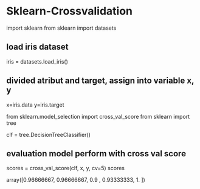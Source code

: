 # Sklearn-Crossvalidation

import sklearn
from sklearn import datasets
 
## load iris dataset
iris = datasets.load_iris()

## divided atribut and target, assign into variable x, y
x=iris.data
y=iris.target

from sklearn.model_selection import cross_val_score
from sklearn import tree
 
clf = tree.DecisionTreeClassifier()

## evaluation model perform with cross val score
scores = cross_val_score(clf, x, y, cv=5)
scores

array([0.96666667, 0.96666667, 0.9       , 0.93333333, 1.        ])
